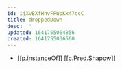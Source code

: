 ```yaml
---
id: ijXvBXfHhvFPWpKx47ccC
title: droppedDown
desc: ''
updated: 1641755064856
created: 1641755036560
---
```




- [[p.instanceOf]] [[c.Pred.Shapow]]
